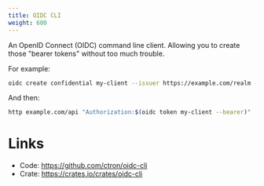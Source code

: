 ```yaml
---
title: OIDC CLI
weight: 600
---
```


An OpenID Connect (OIDC) command line client. Allowing you to create those "bearer tokens" without too much trouble.

For example:

```bash
oidc create confidential my-client --issuer https://example.com/realm --client-id foo --client-secret bar
```

And then:

```bash
http example.com/api "Authorization:$(oidc token my-client --bearer)"
```

# Links

* Code: <https://github.com/ctron/oidc-cli>
* Crate: <https://crates.io/crates/oidc-cli>
